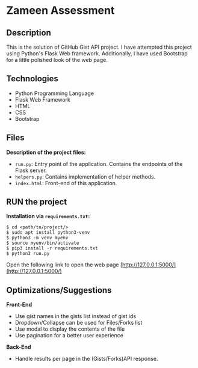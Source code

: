 # Zameen Assessment


## Description

This is the solution of GitHub Gist API project. I have attempted this project using Python's Flask Web framework. Additionally, I have used Bootstrap for a little polished look of the web page.


## Technologies

* Python Programming Language
* Flask Web Framework
* HTML
* CSS
* Bootstrap


## Files

**Description of the project files:**

* `run.py`: Entry point of the application. Contains the endpoints of the Flask server.
* `helpers.py`: Contains implementation of helper methods.
* `index.html`: Front-end of this application.


## RUN the project

**Installation via `requirements.txt`:**

```shell
$ cd <path/to/project/>
$ sudo apt install python3-venv
$ python3 -m venv myenv
$ source myenv/bin/activate
$ pip3 install -r requirements.txt
$ python3 run.py
```
Open the following link to open the web page
[http://127.0.0.1:5000/](http://127.0.0.1:5000/)




## Optimizations/Suggestions

**Front-End**

* Use gist names in the gists list instead of gist ids
* Dropdown/Collapse can be used for Files/Forks list
* Use modal to display the contents of the file
* Use pagination for a better user experience

**Back-End** 

* Handle results per page in the (Gists/Forks)API response.






